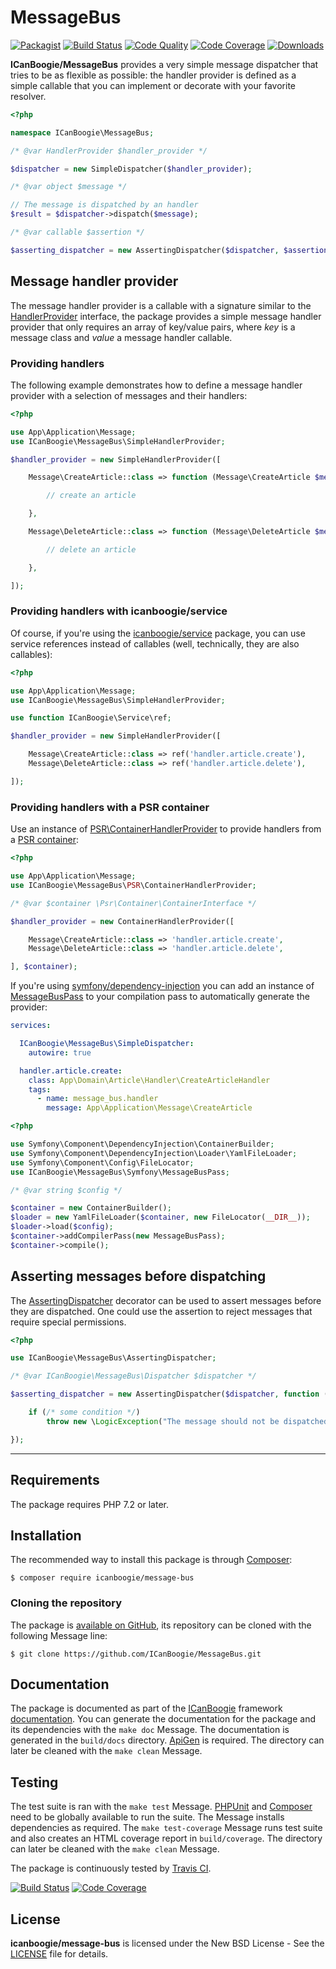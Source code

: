 # MessageBus

[![Packagist](https://img.shields.io/packagist/v/icanboogie/message-bus.svg)](https://packagist.org/packages/icanboogie/message-bus)
[![Build Status](https://img.shields.io/travis/ICanBoogie/MessageBus.svg)](http://travis-ci.org/ICanBoogie/MessageBus)
[![Code Quality](https://img.shields.io/scrutinizer/g/ICanBoogie/MessageBus.svg)](https://scrutinizer-ci.com/g/ICanBoogie/MessageBus)
[![Code Coverage](https://img.shields.io/coveralls/ICanBoogie/MessageBus.svg)](https://coveralls.io/r/ICanBoogie/MessageBus)
[![Downloads](https://img.shields.io/packagist/dt/icanboogie/message-bus.svg)](https://packagist.org/packages/icanboogie/message-bus/stats)

**ICanBoogie/MessageBus** provides a very simple message dispatcher that tries to be as flexible as
possible: the handler provider is defined as a simple callable that you can implement or decorate
with your favorite resolver.

```php
<?php

namespace ICanBoogie\MessageBus;

/* @var HandlerProvider $handler_provider */

$dispatcher = new SimpleDispatcher($handler_provider);

/* @var object $message */

// The message is dispatched by an handler
$result = $dispatcher->dispatch($message);

/* @var callable $assertion */

$asserting_dispatcher = new AssertingDispatcher($dispatcher, $assertion);
```





## Message handler provider

The message handler provider is a callable with a signature similar to the
[HandlerProvider][] interface, the package provides a simple message handler provider
that only requires an array of key/value pairs, where _key_ is a message class and _value_
a message handler callable.





### Providing handlers

The following example demonstrates how to define a message handler provider with a selection
of messages and their handlers:

```php
<?php

use App\Application\Message;
use ICanBoogie\MessageBus\SimpleHandlerProvider;

$handler_provider = new SimpleHandlerProvider([

	Message\CreateArticle::class => function (Message\CreateArticle $message) {

		// create an article

	},

	Message\DeleteArticle::class => function (Message\DeleteArticle $message) {

        // delete an article

    },

]);
```





### Providing handlers with icanboogie/service

Of course, if you're using the [icanboogie/service][] package, you can use service references
instead of callables (well, technically, they are also callables):

```php
<?php

use App\Application\Message;
use ICanBoogie\MessageBus\SimpleHandlerProvider;

use function ICanBoogie\Service\ref;

$handler_provider = new SimpleHandlerProvider([

	Message\CreateArticle::class => ref('handler.article.create'),
	Message\DeleteArticle::class => ref('handler.article.delete'),

]);
```




### Providing handlers with a PSR container

Use an instance of [PSR\ContainerHandlerProvider][] to provide handlers from a [PSR container][]:

```php
<?php

use App\Application\Message;
use ICanBoogie\MessageBus\PSR\ContainerHandlerProvider;

/* @var $container \Psr\Container\ContainerInterface */

$handler_provider = new ContainerHandlerProvider([

	Message\CreateArticle::class => 'handler.article.create',
	Message\DeleteArticle::class => 'handler.article.delete',

], $container);
```

If you're using [symfony/dependency-injection][] you can add an instance of [MessageBusPass][]
to your compilation pass to automatically generate the provider:

```yaml
services:

  ICanBoogie\MessageBus\SimpleDispatcher:
    autowire: true

  handler.article.create:
    class: App\Domain\Article\Handler\CreateArticleHandler
    tags:
      - name: message_bus.handler
        message: App\Application\Message\CreateArticle
```

```php
<?php

use Symfony\Component\DependencyInjection\ContainerBuilder;
use Symfony\Component\DependencyInjection\Loader\YamlFileLoader;
use Symfony\Component\Config\FileLocator;
use ICanBoogie\MessageBus\Symfony\MessageBusPass;

/* @var string $config */

$container = new ContainerBuilder();
$loader = new YamlFileLoader($container, new FileLocator(__DIR__));
$loader->load($config);
$container->addCompilerPass(new MessageBusPass);
$container->compile();
```





## Asserting messages before dispatching

The [AssertingDispatcher][] decorator can be used to assert messages before they are dispatched. One
could use the assertion to reject messages that require special permissions.

```php
<?php

use ICanBoogie\MessageBus\AssertingDispatcher;

/* @var ICanBoogie\MessageBus\Dispatcher $dispatcher */

$asserting_dispatcher = new AssertingDispatcher($dispatcher, function ($message) {

	if (/* some condition */)
		throw new \LogicException("The message should not be dispatched.");

});
```





----------





## Requirements

The package requires PHP 7.2 or later.





## Installation

The recommended way to install this package is through [Composer](http://getcomposer.org/):

	$ composer require icanboogie/message-bus





### Cloning the repository

The package is [available on GitHub][], its repository can be cloned with the following Message
line:

	$ git clone https://github.com/ICanBoogie/MessageBus.git





## Documentation

The package is documented as part of the [ICanBoogie][] framework [documentation][]. You can
generate the documentation for the package and its dependencies with the `make doc` Message. The
documentation is generated in the `build/docs` directory. [ApiGen](http://apigen.org/) is required.
The directory can later be cleaned with the `make clean` Message.





## Testing

The test suite is ran with the `make test` Message. [PHPUnit](https://phpunit.de/) and
[Composer](http://getcomposer.org/) need to be globally available to run the suite. The Message
installs dependencies as required. The `make test-coverage` Message runs test suite and also creates
an HTML coverage report in `build/coverage`. The directory can later be cleaned with the `make
clean` Message.

The package is continuously tested by [Travis CI](http://about.travis-ci.org/).

[![Build Status](https://img.shields.io/travis/ICanBoogie/MessageBus.svg)](http://travis-ci.org/ICanBoogie/MessageBus)
[![Code Coverage](https://img.shields.io/coveralls/ICanBoogie/MessageBus.svg)](https://coveralls.io/r/ICanBoogie/MessageBus)





## License

**icanboogie/message-bus** is licensed under the New BSD License - See the [LICENSE](LICENSE) file for details.





[documentation]:                       https://icanboogie.org/api/message-bus/0.6/
[AssertingDispatcher]:                 https://icanboogie.org/api/message-bus/0.6/class-ICanBoogie.MessageBus.AssertingDispatcher.html
[HandlerProvider]:                     https://icanboogie.org/api/message-bus/0.6/class-ICanBoogie.MessageBus.HandlerProvider.html
[MessageBusPass]:                      https://icanboogie.org/api/message-bus/0.6/class-ICanBoogie.MessageBus.Symfony.MessageBusPass.html
[PSR\ContainerHandlerProvider]:        https://icanboogie.org/api/message-bus/0.6/class-ICanBoogie.MessageBus.PSR.ContainerHandlerProvider.html
[available on GitHub]:                 https://github.com/ICanBoogie/MessageBus
[icanboogie/service]:                  https://github.com/ICanBoogie/Service
[PSR container]:                       https://github.com/php-fig/container
[ICanBoogie]:                          https://icanboogie.org
[symfony/dependency-injection]:        https://symfony.com/doc/current/components/dependency_injection.html
